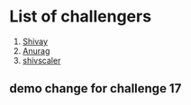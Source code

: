 # List of challengers
1. [Shivay](https://github.com/shivaylamba)
2. [Anurag](https://github.com/anurag-327)
3. [shivscaler](http://github.com/shivscaler)

## demo change for challenge 17